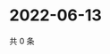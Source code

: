 # 2022-06-13

共 0 条

<!-- BEGIN WEIBO -->
<!-- 最后更新时间 Mon Jun 13 2022 04:16:19 GMT+0800 (China Standard Time) -->

<!-- END WEIBO -->
